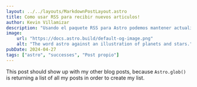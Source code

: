 ```yaml
---
layout: ../../layouts/MarkdownPostLayout.astro
title: Como usar RSS para recibir nuevos articulos!
author: Kevin Villamizar
description: "Usando el paquete RSS para Astro podemos mantener actualizados a nuestros lectores."
image:
    url: "https://docs.astro.build/default-og-image.png"
    alt: "The word astro against an illustration of planets and stars."
pubDate: 2024-04-27
tags: ["astro", "successes", "Post propio"]
---
```

This post should show up with my other blog posts, because `Astro.glob()` is returning a list of all my posts in order to create my list.